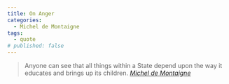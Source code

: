 ```yaml
---
title: On Anger
categories:
  - Michel de Montaigne
tags:
  - quote
# published: false
---
```


> Anyone can see that all things within a State depend upon the way it educates and brings up its children.
> <cite><a href="https://en.wikipedia.org/wiki/Michel_de_Montaigne">Michel de Montaigne</a></cite>